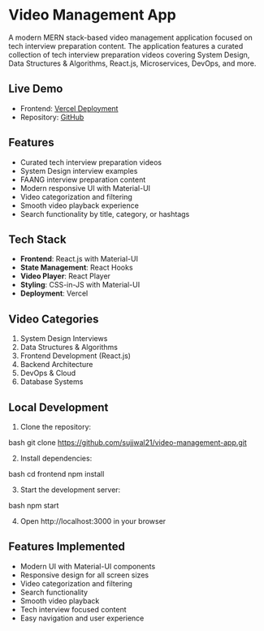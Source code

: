 # Video Management App

A modern MERN stack-based video management application focused on tech interview preparation content. The application features a curated collection of tech interview preparation videos covering System Design, Data Structures & Algorithms, React.js, Microservices, DevOps, and more.

## Live Demo
- Frontend: [Vercel Deployment](https://video-management-frontend.vercel.app/)
- Repository: [GitHub](https://github.com/sujjwal21/video-management-app.git)

## Features

- Curated tech interview preparation videos
- System Design interview examples
- FAANG interview preparation content
- Modern responsive UI with Material-UI
- Video categorization and filtering
- Smooth video playback experience
- Search functionality by title, category, or hashtags

## Tech Stack

- **Frontend**: React.js with Material-UI
- **State Management**: React Hooks
- **Video Player**: React Player
- **Styling**: CSS-in-JS with Material-UI
- **Deployment**: Vercel

## Video Categories

1. System Design Interviews
2. Data Structures & Algorithms
3. Frontend Development (React.js)
4. Backend Architecture
5. DevOps & Cloud
6. Database Systems


## Local Development

1. Clone the repository:
   
bash
   git clone https://github.com/sujjwal21/video-management-app.git


2. Install dependencies:
   
bash
   cd frontend
   npm install


3. Start the development server:
   
bash
   npm start


4. Open http://localhost:3000 in your browser

## Features Implemented

- Modern UI with Material-UI components
- Responsive design for all screen sizes
- Video categorization and filtering
- Search functionality
- Smooth video playback
- Tech interview focused content
- Easy navigation and user experience

